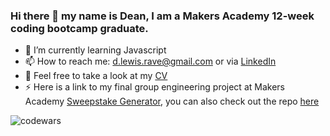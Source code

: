 ### Hi there 👋 my name is Dean, I am a Makers Academy 12-week coding bootcamp graduate.

<!-- 🔭 I’m currently working on exploring the potential of my final major project at Makers Academy called Sweepstake -->
- 🌱 I’m currently learning Javascript
- 📫 How to reach me: d.lewis.rave@gmail.com or via [LinkedIn](https://www.linkedin.com/in/deanalewis/)
- 💬 Feel free to take a look at my [CV](https://www.linkedin.com/in/deanalewis/details/featured/)
- ⚡ Here is a link to my final group engineering project at Makers Academy [Sweepstake Generator](https://aqueous-cliffs-99174.herokuapp.com/), you can also check out the repo [here](https://github.com/DylanRJ/Sweepstake)
<!--
**doinyne/doinyne** is a ✨ _special_ ✨ repository because its `README.md` (this file) appears on your GitHub profile.

Here are some ideas to get you started:


- 👯 I’m looking to collaborate on ...
- 🤔 I’m looking for help with ...
- 💬 Ask me about ...
- 📫 How to reach me: ...
- 😄 Pronouns: ...
- ⚡ Fun fact: ...
-->
<!-- 
![Visitors](https://api.visitorbadge.io/api/visitors?path=doinyne&labelColor=%2337d67a&countColor=%23555555) -->
![codewars](https://www.codewars.com/users/Doinyne/badges/small?theme=dark)

<!-- 
<!-- - ⚡ Sweepstake Project -->
<!-- [![wakatime](https://wakatime.com/badge/user/84f770b7-133a-452b-a73b-784bd2380a0f/project/6dbdc6d7-bc8e-4b07-92f6-c123bade47b5.svg)](https://wakatime.com/badge/user/84f770b7-133a-452b-a73b-784bd2380a0f/project/6dbdc6d7-bc8e-4b07-92f6-c123bade47b5) -->

